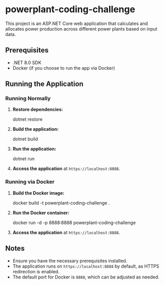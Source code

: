 # powerplant-coding-challenge

This project is an ASP.NET Core web application that calculates and allocates power production across different power plants based on input data.

## Prerequisites

- .NET 8.0 SDK
- Docker (if you choose to run the app via Docker)

## Running the Application

### Running Normally

1. **Restore dependencies:**

   dotnet restore

2. **Build the application:**

   dotnet build

3. **Run the application:**

   dotnet run

4. **Access the application** at `https://localhost:8888`.

### Running via Docker

1. **Build the Docker image:**

   docker build -t powerplant-coding-challenge .

2. **Run the Docker container:**

   docker run -d -p 8888:8888 powerplant-coding-challenge

3. **Access the application** at `https://localhost:8888`.

## Notes

- Ensure you have the necessary prerequisites installed.
- The application runs on `https://localhost:8888` by default, as HTTPS redirection is enabled.
- The default port for Docker is `8888`, which can be adjusted as needed.
